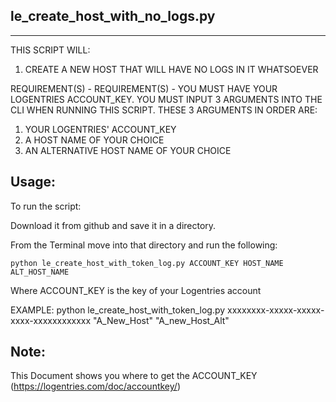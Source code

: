 le_create_host_with_no_logs.py
-------------------
-------------------

 THIS SCRIPT WILL:
 1. CREATE A NEW HOST THAT WILL HAVE NO LOGS IN IT WHATSOEVER
 

REQUIREMENT(S) - REQUIREMENT(S) - YOU MUST HAVE YOUR LOGENTRIES ACCOUNT_KEY.  YOU MUST INPUT 3 ARGUMENTS INTO THE CLI WHEN RUNNING THIS SCRIPT.
THESE 3 ARGUMENTS IN ORDER ARE:
1.  YOUR LOGENTRIES' ACCOUNT_KEY
2.  A HOST NAME OF YOUR CHOICE
3.  AN ALTERNATIVE HOST NAME OF YOUR CHOICE


Usage:
-----

To run the script:

Download it from github and save it in a directory. 

From the Terminal move into that directory and run the following: 

	python le_create_host_with_token_log.py ACCOUNT_KEY HOST_NAME ALT_HOST_NAME

Where ACCOUNT_KEY is the key of your Logentries account

EXAMPLE:
    python le_create_host_with_token_log.py xxxxxxxx-xxxxx-xxxxx-xxxx-xxxxxxxxxxxx "A_New_Host" "A_new_Host_Alt" 


Note:
-----
This Document shows you where to get the ACCOUNT_KEY (https://logentries.com/doc/accountkey/)


